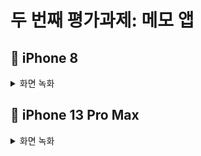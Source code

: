 # 두 번째 평가과제: 메모 앱

## 📱 iPhone 8
<details>
<summary>화면 녹화</summary>
<div markdown="1">    
  
no. | 내용 | 화면 녹화
------- | ------- | ------- |
1 | 처음 앱 실행 시 Walkthrough 팝업 화면 | ![Simulator Screen Recording - iPhone 8 - 2021-11-12 at 12 56 41](https://user-images.githubusercontent.com/22907483/141408407-3c3a3993-5aa0-4e72-8dd2-ad01abbe1043.gif)  
2 | 하단 TabBarItem을 클릭하여 새 메모 작성 후 완료 버튼 클릭하여 저장 | ![Simulator Screen Recording - iPhone 8 - 2021-11-12 at 12 57 08](https://user-images.githubusercontent.com/22907483/141408417-b4cb1d3a-c026-47a7-9cf3-a274f6df3cf3.gif)
3 | leadingSwipeAction으로 메모 고정 및 고정 해제(5개 제한) | ![Simulator Screen Recording - iPhone 8 - 2021-11-12 at 12 59 29](https://user-images.githubusercontent.com/22907483/141408423-953a2412-01dc-4354-8150-d7c0fdb613de.gif)  
4 | TrailingSwipeAction으로 메모 삭제 | ![Simulator Screen Recording - iPhone 8 - 2021-11-12 at 13 01 13](https://user-images.githubusercontent.com/22907483/141408428-c974a7cb-411a-4e30-a458-13cde00c7f10.gif)    
5 | 검색 기능(검색어 textColor 변경) | ![Simulator Screen Recording - iPhone 8 - 2021-11-12 at 13 02 11](https://user-images.githubusercontent.com/22907483/141408436-b2d8254c-2d4d-4da3-ae37-e30306d2dfcf.gif)   
6 | 작성한 메모 내용 수정 및 내용 공유 | ![Simulator Screen Recording - iPhone 8 - 2021-11-12 at 13 02 37](https://user-images.githubusercontent.com/22907483/141408438-04dd123d-d48f-41f1-99a1-6a1042f228dc.gif)  
7 | 메모 비어있는 경우 해당 메모 삭제 | ![Simulator Screen Recording - iPhone 8 - 2021-11-12 at 13 35 13](https://user-images.githubusercontent.com/22907483/141410255-2edfedb0-eb27-4a0d-83a1-ae48053e962e.gif)
  
</div>
</details>

## 📱 iPhone 13 Pro Max
<details>
<summary>화면 녹화</summary>
<div markdown="1">    
  
no. | 내용 | 화면 녹화
------- | ------- | ------- |
1 | 처음 앱 실행 시 Walkthrough 팝업 화면 | ![Simulator Screen Recording - iPhone 13 Pro Max - 2021-11-12 at 13 06 10](https://user-images.githubusercontent.com/22907483/141408148-1846e3ed-f342-4d3b-931c-02475292c241.gif)  
2 | 하단 TabBarItem을 클릭하여 새 메모 작성 후 완료 버튼 클릭하여 저장 | ![Simulator Screen Recording - iPhone 13 Pro Max - 2021-11-12 at 13 06 42](https://user-images.githubusercontent.com/22907483/141408152-f0b8b36a-95b5-4ca2-9ff1-4cb93a9d3c2d.gif)  
3 | leadingSwipeAction으로 메모 고정 및 고정 해제(5개 제한) | ![Simulator Screen Recording - iPhone 13 Pro Max - 2021-11-12 at 13 08 24](https://user-images.githubusercontent.com/22907483/141408154-9db1cbc1-845f-4489-afec-f3cf5b0552b1.gif)  
4 | TrailingSwipeAction으로 메모 삭제 | ![Simulator Screen Recording - iPhone 13 Pro Max - 2021-11-12 at 13 08 55](https://user-images.githubusercontent.com/22907483/141408155-faf2a819-5e35-48be-85ee-74522495e9e4.gif)  
5 | 검색 기능(검색어 textColor 변경) | ![Simulator Screen Recording - iPhone 13 Pro Max - 2021-11-12 at 13 09 21](https://user-images.githubusercontent.com/22907483/141408157-4e08c0d7-1174-4588-814e-bdc88d5be7bd.gif)    
6 | 작성한 메모 내용 수정 및 내용 공유 | ![Simulator Screen Recording - iPhone 13 Pro Max - 2021-11-12 at 13 09 42](https://user-images.githubusercontent.com/22907483/141408159-bba46c59-63f0-4af1-b797-800072bb5c88.gif)  
7 | 메모 비어있는 경우 해당 메모 삭제 | ![Simulator Screen Recording - iPhone 13 Pro Max - 2021-11-12 at 13 36 47](https://user-images.githubusercontent.com/22907483/141410371-47b5635e-fd16-42cb-99f3-f0f7e2f3c7e7.gif)
  
</div>
</details>

## 
